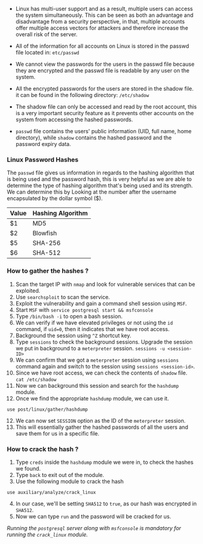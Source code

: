 
- Linux has multi-user support and as a result, multiple users can access the system simultaneously. This can be seen as both an advantage and disadvantage from a security perspective, in that, multiple accounts offer multiple access vectors for attackers and therefore increase the overall risk of the server.

- All of the information for all accounts on Linux is stored in the passwd file located in: `etc/passwd`

- We cannot view the passwords for the users in the passwd file because they are encrypted and the passwd file is readable by any user on the system.

- All the encrypted passwords for the users are stored in the shadow file. it can be found in the following directory: `/etc/shadow`

- The shadow file can only be accessed and read by the root account, this is a very important security feature as it prevents other accounts on the system from accessing the hashed passwords.

- `passwd` file  contains the users' public information (UID, full name, home directory), while `shadow` contains the hashed password and the password expiry data.

### Linux Password Hashes

The `passwd` file gives us information in regards to the hashing algorithm that is being used and the password hash, this is very helpful as we are able to determine the type of hashing algorithm that's being used and its strength. We can determine this by Looking at the number after the username encapsulated by the dollar symbol ($).

| Value | Hashing Algorithm |
|----------|----------|
| $1 | MD5 |
| $2 | Blowfish |
| $5 | SHA-256 |
| $6 | SHA-512 |


### How to gather the hashes ?

1. Scan the target IP with `nmap` and look for vulnerable services that can be exploited.
2. Use `searchsploit` to scan the service. 
3. Exploit the vulnerability and gain a command shell session using `MSF`.
4. Start `MSF` with `service postgresql start && msfconsole`
5. Type `/bin/bash -i` to open a bash session.
6. We can verify if we have elevated privileges or not using the `id` command, if `uid=0`, then it indicates that we have root access.
7. Background the session using `^Z` shortcut key. 
8. Type `sessions` to check the background sessions. Upgrade the session we put in background to a `meterpreter` session. `sessions -u <session-ID>`
9. We can confirm that we got a `meterpreter` session using `sessions` command again and switch to the session using `sessions <session-id>`.
10. Since we have root access, we can check the contents of `shadow` file. `cat /etc/shadow`
11. Now we can background this session and search for the `hashdump` module.
12. Once we find the appropriate `hashdump` module, we can use it.
```
use post/linux/gather/hashdump
```
12. We can now set `SESSION` option as the ID of the `meterpreter` session. 
13. This will essentially gather the hashed passwords of all the users and save them for us in a specific file.

### How to crack the hash ?

1. Type `creds` inside the `hashdump` module we were in, to check the hashes we found.
2. Type `back` to exit out of the module.
3. Use the following module to crack the hash
```
use auxiliary/analyze/crack_linux
```
4. In our case, we'll be setting  `SHA512` to `true`, as our hash was encrypted in `SHA512`.
5. Now we can type `run` and the password will be cracked for us.

*Running the `postgresql` server along with `msfconsole` is mandatory for running the `crack_linux` module.*